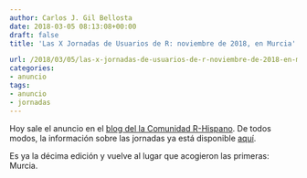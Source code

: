 ```yaml
---
author: Carlos J. Gil Bellosta
date: 2018-03-05 08:13:08+00:00
draft: false
title: 'Las X Jornadas de Usuarios de R: noviembre de 2018, en Murcia'

url: /2018/03/05/las-x-jornadas-de-usuarios-de-r-noviembre-de-2018-en-murcia/
categories:
- anuncio
tags:
- anuncio
- jornadas
---
```


Hoy sale el anuncio en el [blog del la Comunidad R-Hispano](http://r-es.org). De todos modos, la información sobre las jornadas ya está disponible [aquí](http://r-es.org/XjuR/).

Es ya la décima edición y vuelve al lugar que acogieron las primeras: Murcia.
